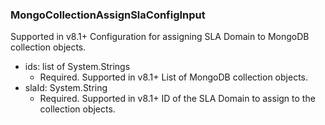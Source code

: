 ### MongoCollectionAssignSlaConfigInput
Supported in v8.1+
  Configuration for assigning SLA Domain to MongoDB collection objects.

- ids: list of System.Strings
  - Required. Supported in v8.1+
      List of MongoDB collection objects.
- slaId: System.String
  - Required. Supported in v8.1+
      ID of the SLA Domain to assign to the collection objects.
